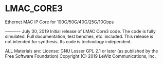 # LMAC_CORE3
Ethernet MAC IP Core for 100G/50G/40G/25G/10Gbps

-------- July 30, 2019
Initial release of LMAC Core3 code. The code is fully simulated.
Full documentation, test benches, etc. included.
This release is not intended for synthesis. Its code is technology independent.

ALL Materials are:
License: GNU Lesser GPL 2.1 or later (as published by the Free Software Foundation)
Copyright (C) 2019 LeWiz Communications, Inc.
